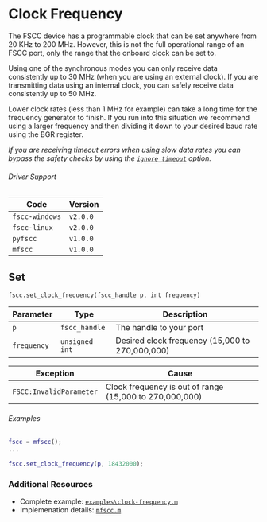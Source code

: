 # Clock Frequency

The FSCC device has a programmable clock that can be set anywhere from
20 KHz to 200 MHz. However, this is not the full operational range of an
FSCC port, only the range that the onboard clock can be set to.

Using one of the synchronous modes you can only receive data consistently
up to 30 MHz (when you are using an external clock). If you are transmitting
data using an internal clock, you can safely receive data consistently up to 50 MHz.

Lower clock rates (less than 1 MHz for example) can take a long time for 
the frequency generator to finish. If you run into this situation we 
recommend using a larger frequency and then dividing it down to your 
desired baud rate using the BGR register.

_If you are receiving timeout errors when using slow data rates you can bypass
the safety checks by using the 
[`ignore_timeout`](https://github.com/commtech/mfscc/blob/master/docs/ignore-timeout.md)
option._

###### Driver Support
| Code           | Version
| -------------- | --------
| `fscc-windows` | `v2.0.0`
| `fscc-linux`   | `v2.0.0`
| `pyfscc`       | `v1.0.0`
| `mfscc`        | `v1.0.0`

## Set
```fscc.set_clock_frequency(fscc_handle p, int frequency)```

| Parameter      | Type           | Description
| -------------- | -------------- | -----------------------------------------------
| `p`            | `fscc_handle`  | The handle to your port
| `frequency`    | `unsigned int` | Desired clock frequency (15,000 to 270,000,000)

| Exception               | Cause
| ----------------------- | ---------------------------------
| `FSCC:InvalidParameter` | Clock frequency is out of range (15,000 to 270,000,000)

###### Examples
```MATLAB
fscc = mfscc();
...

fscc.set_clock_frequency(p, 18432000);
```


### Additional Resources
- Complete example: [`examples\clock-frequency.m`](https://github.com/commtech/mfscc/blob/master/examples/clock-frequency.m)
- Implemenation details: [`mfscc.m`](https://github.com/commtech/mfscc/blob/master/mfscc.m)
